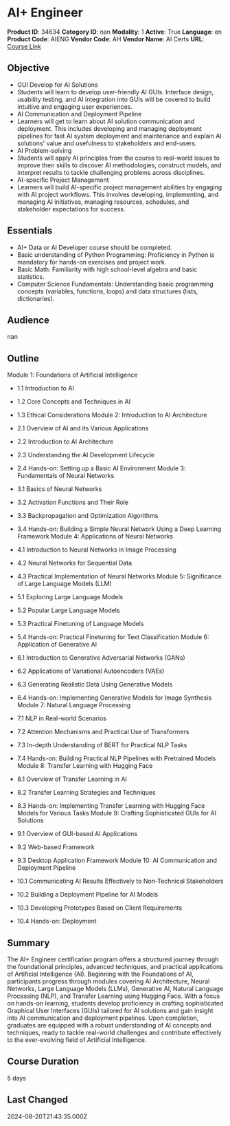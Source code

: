 # AI+ Engineer

**Product ID**: 34634
**Category ID**: nan
**Modality**: 1
**Active**: True
**Language**: en
**Product Code**: AIENG
**Vendor Code**: AH
**Vendor Name**: AI Certs
**URL**: [Course Link](https://www.fastlaneus.com/course/ah-aieng)

## Objective
- GUI Develop for AI Solutions
- Students will learn to develop user-friendly AI GUIs. Interface design, usability testing, and AI integration into GUIs will be covered to build intuitive and engaging user experiences.
- AI Communication and Deployment Pipeline
- Learners will get to learn about AI solution communication and deployment. This includes developing and managing deployment pipelines for fast AI system deployment and maintenance and explain AI solutions' value and usefulness to stakeholders and end-users.
- AI Problem-solving
- Students will apply AI principles from the course to real-world issues to improve their skills to discover AI methodologies, construct models, and interpret results to tackle challenging problems across disciplines.
- AI-specific Project Management
- Learners will build AI-specific project management abilities by engaging with AI project workflows. This involves developing, implementing, and managing AI initiatives, managing resources, schedules, and stakeholder expectations for success.

## Essentials
- AI+ Data or AI Developer course should be completed.
- Basic understanding of Python Programming: Proficiency in Python is mandatory for hands-on exercises and project work.
- Basic Math: Familiarity with high school-level algebra and basic statistics.
- Computer Science Fundamentals: Understanding basic programming concepts (variables, functions, loops) and data structures (lists, dictionaries).

## Audience
nan

## Outline
Module 1: Foundations of Artificial Intelligence


- 1.1 Introduction to AI
- 1.2 Core Concepts and Techniques in AI
- 1.3 Ethical Considerations
Module 2: Introduction to AI Architecture


- 2.1 Overview of AI and its Various Applications
- 2.2 Introduction to AI Architecture
- 2.3 Understanding the AI Development Lifecycle
- 2.4 Hands-on: Setting up a Basic AI Environment
Module 3: Fundamentals of Neural Networks


- 3.1 Basics of Neural Networks
- 3.2 Activation Functions and Their Role
- 3.3 Backpropagation and Optimization Algorithms
- 3.4 Hands-on: Building a Simple Neural Network Using a Deep Learning Framework
Module 4: Applications of Neural Networks


- 4.1 Introduction to Neural Networks in Image Processing
- 4.2 Neural Networks for Sequential Data
- 4.3 Practical Implementation of Neural Networks
Module 5: Significance of Large Language Models (LLM)


- 5.1 Exploring Large Language Models
- 5.2 Popular Large Language Models
- 5.3 Practical Finetuning of Language Models
- 5.4 Hands-on: Practical Finetuning for Text Classification
Module 6: Application of Generative AI


- 6.1 Introduction to Generative Adversarial Networks (GANs)
- 6.2 Applications of Variational Autoencoders (VAEs)
- 6.3 Generating Realistic Data Using Generative Models
- 6.4 Hands-on: Implementing Generative Models for Image Synthesis
Module 7: Natural Language Processing


- 7.1 NLP in Real-world Scenarios
- 7.2 Attention Mechanisms and Practical Use of Transformers
- 7.3 In-depth Understanding of BERT for Practical NLP Tasks
- 7.4 Hands-on: Building Practical NLP Pipelines with Pretrained Models
Module 8: Transfer Learning with Hugging Face


- 8.1 Overview of Transfer Learning in AI
- 8.2 Transfer Learning Strategies and Techniques
- 8.3 Hands-on: Implementing Transfer Learning with Hugging Face Models for Various Tasks
Module 9: Crafting Sophisticated GUIs for AI Solutions


- 9.1 Overview of GUI-based AI Applications
- 9.2 Web-based Framework
- 9.3 Desktop Application Framework
Module 10: AI Communication and Deployment Pipeline


- 10.1 Communicating AI Results Effectively to Non-Technical Stakeholders
- 10.2 Building a Deployment Pipeline for AI Models
- 10.3 Developing Prototypes Based on Client Requirements
- 10.4 Hands-on: Deployment

## Summary
The AI+ Engineer certification program offers a structured journey through the foundational principles, advanced techniques, and practical applications of Artificial Intelligence (AI). Beginning with the Foundations of AI, participants progress through modules covering AI Architecture, Neural Networks, Large Language Models (LLMs), Generative AI, Natural Language Processing (NLP), and Transfer Learning using Hugging Face. With a focus on hands-on learning, students develop proficiency in crafting sophisticated Graphical User Interfaces (GUIs) tailored for AI solutions and gain insight into AI communication and deployment pipelines. Upon completion, graduates are equipped with a robust understanding of AI concepts and techniques, ready to tackle real-world challenges and contribute effectively to the ever-evolving field of Artificial Intelligence.

## Course Duration
5 days

## Last Changed
2024-08-20T21:43:35.000Z
